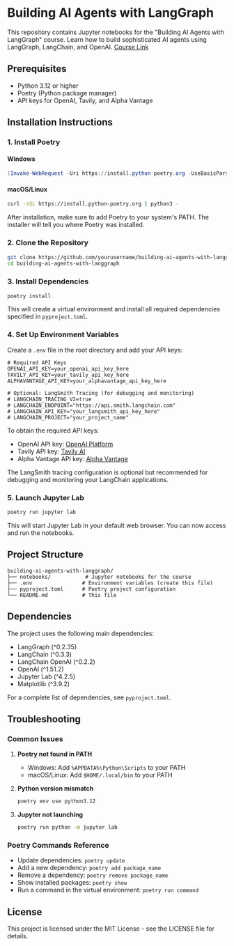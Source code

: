 # Building AI Agents with LangGraph

This repository contains Jupyter notebooks for the "Building AI Agents with LangGraph" course. Learn how to build sophisticated AI agents using LangGraph, LangChain, and OpenAI. [Course Link](https://learning.oreilly.com/videos/building-ai-agents/0642572077884/0642572077884-video381607/)

## Prerequisites

- Python 3.12 or higher
- Poetry (Python package manager)
- API keys for OpenAI, Tavily, and Alpha Vantage

## Installation Instructions

### 1. Install Poetry

#### Windows
```powershell
(Invoke-WebRequest -Uri https://install.python-poetry.org -UseBasicParsing).Content | python -
```

#### macOS/Linux
```bash
curl -sSL https://install.python-poetry.org | python3 -
```

After installation, make sure to add Poetry to your system's PATH. The installer will tell you where Poetry was installed.

### 2. Clone the Repository

```bash
git clone https://github.com/yourusername/building-ai-agents-with-langgraph.git
cd building-ai-agents-with-langgraph
```

### 3. Install Dependencies

```bash
poetry install
```

This will create a virtual environment and install all required dependencies specified in `pyproject.toml`.

### 4. Set Up Environment Variables

Create a `.env` file in the root directory and add your API keys:

```env
# Required API Keys
OPENAI_API_KEY=your_openai_api_key_here
TAVILY_API_KEY=your_tavily_api_key_here
ALPHAVANTAGE_API_KEY=your_alphavantage_api_key_here

# Optional: LangSmith Tracing (for debugging and monitoring)
# LANGCHAIN_TRACING_V2=true
# LANGCHAIN_ENDPOINT="https://api.smith.langchain.com"
# LANGCHAIN_API_KEY="your_langsmith_api_key_here"
# LANGCHAIN_PROJECT="your_project_name"
```

To obtain the required API keys:
- OpenAI API key: [OpenAI Platform](https://platform.openai.com/)
- Tavily API key: [Tavily AI](https://tavily.com/)
- Alpha Vantage API key: [Alpha Vantage](https://www.alphavantage.co/)

The LangSmith tracing configuration is optional but recommended for debugging and monitoring your LangChain applications.

### 5. Launch Jupyter Lab

```bash
poetry run jupyter lab
```

This will start Jupyter Lab in your default web browser. You can now access and run the notebooks.

## Project Structure

```
building-ai-agents-with-langgraph/
├── notebooks/           # Jupyter notebooks for the course
├── .env                # Environment variables (create this file)
├── pyproject.toml      # Poetry project configuration
└── README.md           # This file
```

## Dependencies

The project uses the following main dependencies:
- LangGraph (^0.2.35)
- LangChain (^0.3.3)
- LangChain OpenAI (^0.2.2)
- OpenAI (^1.51.2)
- Jupyter Lab (^4.2.5)
- Matplotlib (^3.9.2)

For a complete list of dependencies, see `pyproject.toml`.

## Troubleshooting

### Common Issues

1. **Poetry not found in PATH**
   - Windows: Add `%APPDATA%\Python\Scripts` to your PATH
   - macOS/Linux: Add `$HOME/.local/bin` to your PATH

2. **Python version mismatch**
   ```bash
   poetry env use python3.12
   ```

3. **Jupyter not launching**
   ```bash
   poetry run python -m jupyter lab
   ```

### Poetry Commands Reference

- Update dependencies: `poetry update`
- Add a new dependency: `poetry add package_name`
- Remove a dependency: `poetry remove package_name`
- Show installed packages: `poetry show`
- Run a command in the virtual environment: `poetry run command`

## License

This project is licensed under the MIT License - see the LICENSE file for details.
